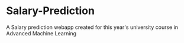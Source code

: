 # Salary-Prediction
A Salary prediction webapp created for this year's university course in Advanced Machine Learning
